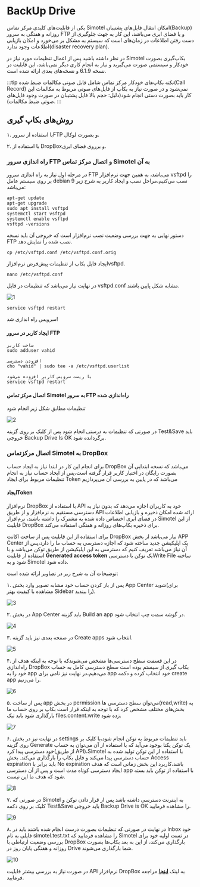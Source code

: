 

# BackUp Drive

یکی از قابلیت‌های کلیدی مرکز تماس Simotel امکان انتقال فایل‌های پشتیبان(Backup) روزانه و هفتگی به سرور FTP و یا فضای ابری می‌باشد، این کار به جهت جلو‌گیری از دست رفتن اطلاعات در زمان‌های است که سیستم به مشکل بر می‌خورد و امکان بازیابی اطلاعات وجود ندارد(disaster recovery plan).


در نظر داشته باشید پس از اعمال تنظیمات مورد نیاز در Simotel بکاپ‌گیری بصورت خودکار و سیستمی صورت می‌گیرید و نیاز به انجام کاری دیگر نمی‌باشد، این قابلیت در نسخه 6.1.9 و نسخه‌های بعدی ارائه شده است.


:::tip نکته
 بکاپ‌های خودکار مرکز تماس شامل فایل صوتی مکالمات ضبط شده(Call Record) نمی‌شود و در صورت نیاز به بکاپ از فایل‌های صوتی مربوط به مکالمات این کار باید بصورت دستی انجام شود(دلیل: حجم بالا فایل پشتیبان در صورت وجود فایل‌های صوتی ضبط مکالمات).
:::

## روش‌های بکاپ گیری

۱.	با استفاده از سرورFTP و بصورت لوکال.

۲.	با استفاده از  DropBoxو بر‌روی فضای ابری.

### راه اندازی سرور FTP و اتصال مرکز تماس Simotel به آن

در مرحله اول نیاز به راه اندازی سرور FTP می‌باشد، به همین جهت نرم‌افزار vsftpd را بر روی سیستم عامل debian 9 نصب می‌کنیم،مراحل نصب و ایجاد کاربر به شرح زیر می‌باشد:

```shell
apt-get update
apt-get upgrade
sudo apt install vsftpd
systemctl start vsftpd
systemctl enable vsftpd
vsftpd -versions

```
دستور نهایی به جهت بررسی وضعیت نصب نرم‌افزار است که خروجی آن باید نسخه FTP نصب شده را نمایش دهد.


```shell
cp /etc/vsftpd.conf /etc/vsftpd.conf.orig

```
ایجاد فایل بکاپ از تنظیمات پیش‌فرض نرم‌افزارvsftpd.


```shell
nano /etc/vsftpd.conf

```

در نهایت نیاز می‌باشد که تنظیمات در فایل vsftpd.conf مشابه شکل پایین باشند.

![1](/img/simotel/backup_ftp_dropbox/1.png)


```shell
service vsftpd restart

```
سرویس راه اندازی شد!


#### ایجاد کاربر در سرور FTP

```shell
ساخت کاربر 
sudo adduser vahid

افزودن دسترسی 
cho "vahid" | sudo tee -a /etc/vsftpd.userlist

با ریست سرویس کاربر افزوده می‌شود
service vsftpd restart

```

#### اتصال مرکز تماس Simotel به سرور FTP راه‌اندازی شده

تنظیمات مطابق شکل زیر انجام شود

![2](/img/simotel/backup_ftp_dropbox/2.png)

در صورتی که تنظیمات به درستی انجام شود پس از کلیک بر روی گزینه Test&Save باید خروجی Backup Drive Is OK برگردانده شود.


### اتصال مرکزتماس Simotel به DropBox

برای انجام این کار در ابتدا نیاز به ایجاد حساب DropBox می‌باشد که نسخه ابتدایی آن بصورت رایگان در اختیار کاربر قرار گرفته است،پس از ایجاد حساب نیاز به انجام تنظیمات مربوط برای ایجاد Token می‌باشد که در پایین به بررسی آن می‌پردازیم

#### ایجادToken

نرم‌افزار DropBox با استفاده از API خود به کاربران اجازه می‌دهد که بدون نیاز به دسترسی مستقیم به نرم‌افزار و از طریق API ارائه شده امکان ذخیره و بازیابی اطلاعات در فضای ابری اختصاص داده شده به مشترک را داشته باشند، نرم‌افزار Simotel از این قابلیت DropBox برای ذخیره بکاپ‌های روزانه و هفتگی استفاده می‌کند.

برای استفاده از این قابلیت پس از ساخت اکانت DropBox نیاز می‌باشد از بخش APP Center یک اپلیکیشن جدید ساخته شود که اجازه دسترسی به حساب ما را دارد،پس از آن نیاز می‌باشد تعریف کنیم که دسترسی به این اپلیکیشن از طریق توکن می‌باشد و با استفاده از قابلیت **Generated access token** یک توکن با دسترسیWrite File ساخته شود و به Simotel داده شود.

توضیحات آن به شرح زیر در تصاویر ارائه شده است:

۱. پس از باز کردن حساب خود مشابه تصویر وارد بخش App Center شوید(برای مشاهده با کیفیت بهتر Sidebar را ببندید).

![3](/img/simotel/backup_ftp_dropbox/3.png)




۲. در بخش App Center باید گزینه Build an app در گوشه سمت چپ انتخاب شود.

![4](/img/simotel/backup_ftp_dropbox/4.png)




۳. در صفحه بعدی نیز باید گزینه Create apps انتخاب شود.

![5](/img/simotel/backup_ftp_dropbox/5.png)



۴. در این قسمت سطح دسترسی‌ها مشخص می‌شوندکه با توجه به اینکه هدف از راه‌اندازی DropBox بکاپ گیری از سیستم بوده است سطح دسترسی کامل به حساب خود را به app می‌دهیم،در نهایت نیز نامی برای app خود انتخاب کرده و دکمه create app را می‌زنیم.

![6](/img/simotel/backup_ftp_dropbox/6.png)



۵. پس از ساخت app در بخش permission می‌توان سطح دسترسی ها(read,write)  به بخش‌های مختلف مشخص کرد که با توجه به اینکه قرار است بکاپ بر روی حساب ما بارگذاری شود باید تیک files.content.write زده شود.

![7](/img/simotel/backup_ftp_dropbox/7.png)



۶. در نهایت نیز در بخش settings باید تنظیمات مربوط به توکن انجام شود،با کلیک بر روی گزینه Generate یک توکن یکتا بوجود می‌آید که با استفاده از آن می‌توان به حساب خود دسترسی پیدا کرد(از طریق API)،Simotel با استفاده از این توکن تولید شده به حساب دسترسی پیدا می‌کند و فایل بکاپ را بارگذاری می‌کند. بخش Access expiration باید برابر با No expiration باشد،کاربرد این بخش زمانی است که هدف ایجاد دسترسی کوتاه مدت است و پس از آن دسترسی app با استفاده از توکن باید بسته شود که هدف ما این نیست.

![8](/img/simotel/backup_ftp_dropbox/8.png)


۷. در صورتی که Simotel به اینترنت دسترسی داشته باشد پس از قرار دادن توکن و کلیک بر روی دکمه Test&Save باید خروجی Backup Drive is OK را مشاهده فرمایید. 

![9](/img/simotel/backup_ftp_dropbox/9.png)




۸. در نهایت در صورتی که تنظیمات بصورت درست انجام شده باشند باید در Inbox خود فایلی به نام simotel.test.txt را مشاهده فرمایید که Simotel در تست اولیه خود برای بررسی وضعیت ارتباطی با DropBox بارگذاری می‌کند، از این به بعد بکاپ‌ها بصورت روزانه و هفتگی پایان روز در Drive شما بارگذاری می‌شوند.

![10](/img/simotel/backup_ftp_dropbox/10.png)



در صورت نیاز به بررسی بیشتر قابلیت API نرم‌افزار DropBox به لینک **[اینجا](https://www.youtube.com/watch?v=FMOXbmoAG8I)** مراجعه فرمایید.